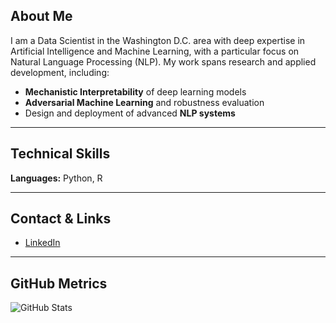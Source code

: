 ## About Me

I am a Data Scientist in the Washington D.C. area with deep expertise in Artificial Intelligence and Machine Learning, with a particular focus on Natural Language Processing (NLP). My work spans research and applied development, including:

- **Mechanistic Interpretability** of deep learning models  
- **Adversarial Machine Learning** and robustness evaluation  
- Design and deployment of advanced **NLP systems**

---

## Technical Skills

**Languages:** Python, R  

---

## Contact & Links

- [LinkedIn](https://www.linkedin.com/in/oliver-alliss-168063136)

---

## GitHub Metrics

<!-- GitHub Readme Stats -->
![GitHub Stats](https://github-readme-stats.vercel.app/api?username=yourusername&show_icons=true&hide=contribs&count_private=true&theme=default)

